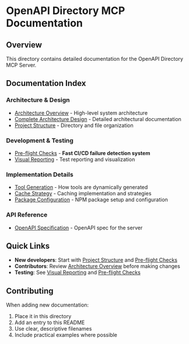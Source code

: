 # OpenAPI Directory MCP Documentation

## Overview

This directory contains detailed documentation for the OpenAPI Directory MCP Server.

## Documentation Index

### Architecture & Design
- [Architecture Overview](ARCHITECTURE.md) - High-level system architecture
- [Complete Architecture Design](COMPLETE_ARCHITECTURE_DESIGN.md) - Detailed architectural documentation
- [Project Structure](PROJECT_STRUCTURE.md) - Directory and file organization

### Development & Testing
- [Pre-flight Checks](preflight-checks.md) - **Fast CI/CD failure detection system**
- [Visual Reporting](visual-reporting.md) - Test reporting and visualization

### Implementation Details
- [Tool Generation](TOOL_GENERATION.md) - How tools are dynamically generated
- [Cache Strategy](CACHE_STRATEGY.md) - Caching implementation and strategies
- [Package Configuration](PACKAGE_CONFIGURATION.md) - NPM package setup and configuration

### API Reference
- [OpenAPI Specification](openapi.yaml) - OpenAPI spec for the server

## Quick Links

- **New developers**: Start with [Project Structure](PROJECT_STRUCTURE.md) and [Pre-flight Checks](preflight-checks.md)
- **Contributors**: Review [Architecture Overview](ARCHITECTURE.md) before making changes
- **Testing**: See [Visual Reporting](visual-reporting.md) and [Pre-flight Checks](preflight-checks.md)

## Contributing

When adding new documentation:
1. Place it in this directory
2. Add an entry to this README
3. Use clear, descriptive filenames
4. Include practical examples where possible